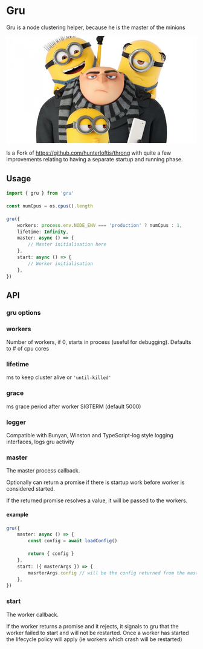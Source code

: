 # Gru

Gru is a node clustering helper, because he is the master of the minions

![Gru](./assets/gru.jpg)

Is a Fork of https://github.com/hunterloftis/throng with quite a few improvements relating to having a separate startup and running phase.

## Usage

```ts
import { gru } from 'gru'

const numCpus = os.cpus().length

gru({
    workers: process.env.NODE_ENV === 'production' ? numCpus : 1,
    lifetime: Infinity,
    master: async () => {
        // Master initialisation here
    },
    start: async () => {
        // Worker initialisation
    },
})
```

## API

### gru options

### workers

Number of workers, if 0, starts in process (useful for debugging). Defaults to # of cpu cores

### lifetime

ms to keep cluster alive or `'until-killed'`

### grace

ms grace period after worker SIGTERM (default 5000)

### logger

Compatible with Bunyan, Winston and TypeScript-log style logging interfaces, logs gru activity

### master

The master process callback.

Optionally can return a promise if there is startup work before worker is considered started.

If the returned promise resolves a value, it will be passed to the workers.

#### example

```ts
gru({
    master: async () => {
        const config = await loadConfig()

        return { config }
    },
    start: ({ masterArgs }) => {
        masrterArgs.config // will be the config returned from the master process
    },
})
```

### start

The worker callback.

If the worker returns a promise and it rejects, it signals to gru that the worker failed to start and will not be restarted.
Once a worker has started the lifecycle policy will apply (ie workers which crash will be restarted)
